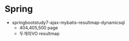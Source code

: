 # Spring
* springbootstudy7-ajax-mybatis-resultmap-dynamicsql
  * 404,405,500 page
  * 두개의VO resultmap
